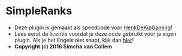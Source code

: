 # SimpleRanks

- Deze plugin is gemaakt als speedcode voor [HenkDeKipGaming](https://www.youtube.com/user/HenkDeKipGaming)!
- Lees eerst de licentie voordat je deze code gebruikt voor je eigen plugin. Als je het Engels niet snapt, kijk dan [hier](https://nl.wikipedia.org/wiki/MIT-licentie)!
- **Copyright (c) 2016 Simcha van Collem**

